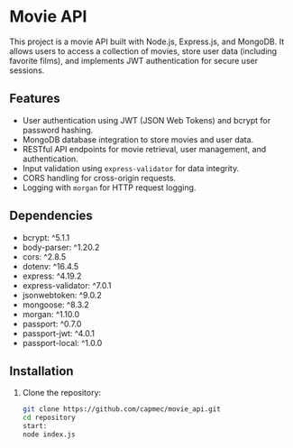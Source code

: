 # Movie API

This project is a movie API built with Node.js, Express.js, and MongoDB. It allows users to access a collection of
movies, store user data (including favorite films), and implements JWT authentication for secure user sessions.

## Features

- User authentication using JWT (JSON Web Tokens) and bcrypt for password hashing.
- MongoDB database integration to store movies and user data.
- RESTful API endpoints for movie retrieval, user management, and authentication.
- Input validation using `express-validator` for data integrity.
- CORS handling for cross-origin requests.
- Logging with `morgan` for HTTP request logging.

## Dependencies

- bcrypt: ^5.1.1
- body-parser: ^1.20.2
- cors: ^2.8.5
- dotenv: ^16.4.5
- express: ^4.19.2
- express-validator: ^7.0.1
- jsonwebtoken: ^9.0.2
- mongoose: ^8.3.2
- morgan: ^1.10.0
- passport: ^0.7.0
- passport-jwt: ^4.0.1
- passport-local: ^1.0.0

## Installation

1. Clone the repository:
   ```bash
   git clone https://github.com/capmec/movie_api.git
   cd repository
   start:
   node index.js
   ```
